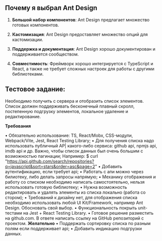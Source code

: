 ## Почему я выбрал Ant Design

1. **Большой набор компонентов**: Ant Design предлагает множество готовых компонентов.
  
2. **Кастомизация**: Ant Design предоставляет множество опций для кастомизации.

3. **Поддержка и документация**: Ant Design хорошо документирован и поддерживается сообществом.

4. **Совместимость**: Фреймворк хорошо интегрируется с TypeScript и React, а также не требует сложных настроек для работы с другими библиотеками.


## Тестовое задание: 

Необходимо получить с сервера и отобразить список элементов. Список должен поддерживать бесконечный плавный скролл, постепенную подгрузку элементов, локальное удаление и редактирование.

**Требования**

• Обязательно использование: TS, React/Mobx, CSS-модули, Webpack/Vite,
Jest, React Testing Library;
• Для получения списка надо использовать публичный АР| какого-либо сервиса: github api, npmjs api, imdb api и др. Важно, чтобы список данных был очень большим с возможностью пагинации;
Например: $ curl "https://api.github.com/search/repositories?q=javascript&sort=stars&order=asc&page=2"
• Добавить аутентификацию, если требует арі;
• Работать с апи можно через билиотеку, либо делать запросы напрямую;
• Механику отображения и работу со списком необходимо написать самостоятельно, нельзя использовать готовую библиотеку;
• Нужна возможность редактировать и удалять элементы из списка локально (работа со стором);
• Требований к дизайну нет, для отображения списка необходимо использовать любой Ul Kit/Framework, например Ant Design. Обосновать свой выбор.
• Функциональность покрыть unit-тестами на Jest + React Testing Library.
• Готовое решение разместить на github.com. В ответе написать ссылку на GitHub репозиторий с проектом.
**Желательно**
• Поддержать сортировку списка по разным полям если поддерживает арі;
• Добавить индикацию подгрузки данных.
